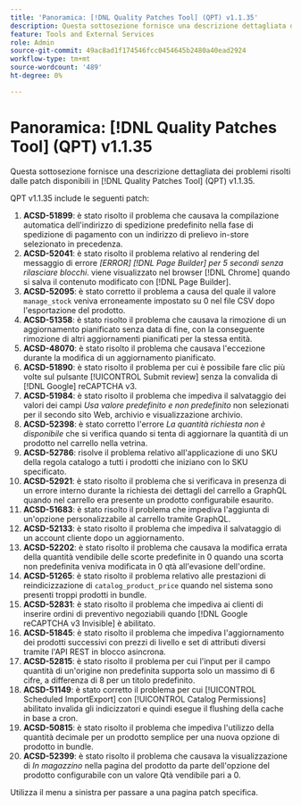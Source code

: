 ```yaml
---
title: 'Panoramica: [!DNL Quality Patches Tool] (QPT) v1.1.35'
description: Questa sottosezione fornisce una descrizione dettagliata dei problemi risolti dalle patch disponibili in  [!DNL Quality Patches Tool] (QPT) v1.1.35.
feature: Tools and External Services
role: Admin
source-git-commit: 49ac8ad1f174546fcc0454645b2480a40ead2924
workflow-type: tm+mt
source-wordcount: '489'
ht-degree: 0%

---
```


# Panoramica: [!DNL Quality Patches Tool] (QPT) v1.1.35

Questa sottosezione fornisce una descrizione dettagliata dei problemi risolti dalle patch disponibili in [!DNL Quality Patches Tool] (QPT) v1.1.35.

QPT v1.1.35 include le seguenti patch:

1. **ACSD-51899**: è stato risolto il problema che causava la compilazione automatica dell&#39;indirizzo di spedizione predefinito nella fase di spedizione di pagamento con un indirizzo di prelievo in-store selezionato in precedenza.
1. **ACSD-52041**: è stato risolto il problema relativo al rendering del messaggio di errore *[ERROR] [!DNL Page Builder] per 5 secondi senza rilasciare blocchi*. viene visualizzato nel browser [!DNL Chrome] quando si salva il contenuto modificato con [!DNL Page Builder].
1. **ACSD-52095**: è stato corretto il problema a causa del quale il valore `manage_stock` veniva erroneamente impostato su 0 nel file CSV dopo l&#39;esportazione del prodotto.
1. **ACSD-51358**: è stato risolto il problema che causava la rimozione di un aggiornamento pianificato senza data di fine, con la conseguente rimozione di altri aggiornamenti pianificati per la stessa entità.
1. **ACSD-48070**: è stato risolto il problema che causava l&#39;eccezione durante la modifica di un aggiornamento pianificato.
1. **ACSD-51890**: è stato risolto il problema per cui è possibile fare clic più volte sul pulsante [!UICONTROL Submit review] senza la convalida di [!DNL Google] reCAPTCHA v3.
1. **ACSD-51984**: è stato risolto il problema che impediva il salvataggio dei valori dei campi *Usa valore predefinito e non predefinito* non selezionati per il secondo sito Web, archivio e visualizzazione archivio.
1. **ACSD-52398**: è stato corretto l&#39;errore *La quantità richiesta non è disponibile* che si verifica quando si tenta di aggiornare la quantità di un prodotto nel carrello nella vetrina.
1. **ACSD-52786**: risolve il problema relativo all&#39;applicazione di uno SKU della regola catalogo a tutti i prodotti che iniziano con lo SKU specificato.
1. **ACSD-52921**: è stato risolto il problema che si verificava in presenza di un errore interno durante la richiesta dei dettagli del carrello a GraphQL quando nel carrello era presente un prodotto configurabile esaurito.
1. **ACSD-51683**: è stato risolto il problema che impediva l&#39;aggiunta di un&#39;opzione personalizzabile al carrello tramite GraphQL.
1. **ACSD-52133**: è stato risolto il problema che impediva il salvataggio di un account cliente dopo un aggiornamento.
1. **ACSD-52202**: è stato risolto il problema che causava la modifica errata della quantità vendibile delle scorte predefinite in 0 quando una scorta non predefinita veniva modificata in 0 qtà all&#39;evasione dell&#39;ordine.
1. **ACSD-51265**: è stato risolto il problema relativo alle prestazioni di reindicizzazione di `catalog_product_price` quando nel sistema sono presenti troppi prodotti in bundle.
1. **ACSD-52831**: è stato risolto il problema che impediva ai clienti di inserire ordini di preventivo negoziabili quando [!DNL Google reCAPTCHA v3 Invisible] è abilitato.
1. **ACSD-51845**: è stato risolto il problema che impediva l&#39;aggiornamento dei prodotti successivi con prezzi di livello e set di attributi diversi tramite l&#39;API REST in blocco asincrona.
1. **ACSD-52815**: è stato risolto il problema per cui l&#39;input per il campo quantità di un&#39;origine non predefinita supporta solo un massimo di 6 cifre, a differenza di 8 per un titolo predefinito.
1. **ACSD-51149**: è stato corretto il problema per cui [!UICONTROL Scheduled ImportExport] con [!UICONTROL Catalog Permissions] abilitato invalida gli indicizzatori e quindi esegue il flushing della cache in base a cron.
1. **ACSD-50815**: è stato risolto il problema che impediva l&#39;utilizzo della quantità decimale per un prodotto semplice per una nuova opzione di prodotto in bundle.
1. **ACSD-52399**: è stato risolto il problema che causava la visualizzazione di *In magazzino* nella pagina del prodotto da parte dell&#39;opzione del prodotto configurabile con un valore Qtà vendibile pari a 0.

Utilizza il menu a sinistra per passare a una pagina patch specifica.
